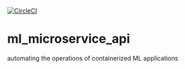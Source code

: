  
[![CircleCI](https://circleci.com/gh/PatriciaRodrigues1994/ml_microservice_api.svg?style=svg)](https://circleci.com/gh/PatriciaRodrigues1994/ml_microservice_api)


# ml_microservice_api
automating the operations of containerized ML applications
